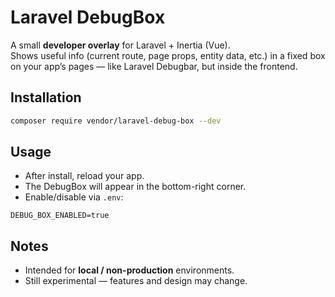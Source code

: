 # Laravel DebugBox

A small **developer overlay** for Laravel + Inertia (Vue).  
Shows useful info (current route, page props, entity data, etc.) in a fixed box on your app’s pages — like Laravel Debugbar, but inside the frontend.

## Installation

```bash
composer require vendor/laravel-debug-box --dev
```

## Usage

- After install, reload your app.  
- The DebugBox will appear in the bottom-right corner.  
- Enable/disable via `.env`:

```env
DEBUG_BOX_ENABLED=true
```

## Notes

- Intended for **local / non-production** environments.  
- Still experimental — features and design may change.
